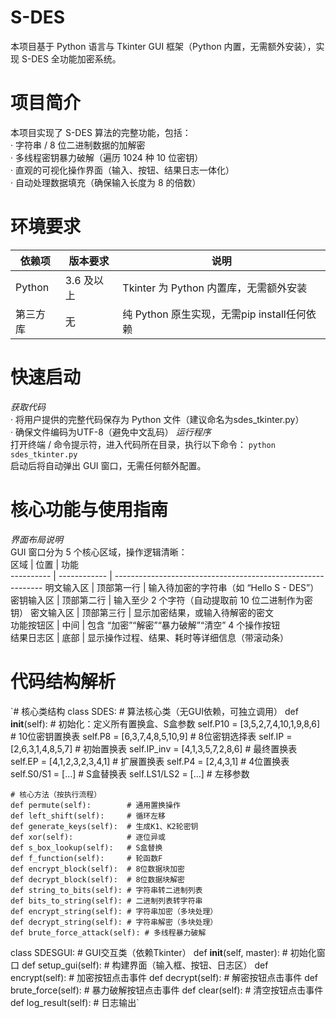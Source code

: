 # S-DES
本项目基于 Python 语言与 Tkinter GUI 框架（Python 内置，无需额外安装），实现 S-DES 全功能加密系统。
# 项目简介
本项目实现了 S-DES 算法的完整功能，包括：  
· 字符串 / 8 位二进制数据的加解密​  
· 多线程密钥暴力破解（遍历 1024 种 10 位密钥）​  
· 直观的可视化操作界面（输入、按钮、结果日志一体化）​  
· 自动处理数据填充（确保输入长度为 8 的倍数）
# 环境要求
依赖项  | 版本要求  | 说明
------------- | ------------- | -------------
Python  | 3.6 及以上  | Tkinter 为 Python 内置库，无需额外安装
第三方库  | 无  | 纯 Python 原生实现，无需pip install任何依赖
# 快速启动
*获取代码*  
· 将用户提供的完整代码保存为 Python 文件（建议命名为sdes_tkinter.py）​  
· 确保文件编码为UTF-8（避免中文乱码）
*运行程序*  
打开终端 / 命令提示符，进入代码所在目录，执行以下命令：
`python sdes_tkinter.py`  
启动后将自动弹出 GUI 窗口，无需任何额外配置。  
# 核心功能与使用指南
*界面布局说明*  
GUI 窗口分为 5 个核心区域，操作逻辑清晰：  
区域       | 位置         | 功能                                                         
---------- | ------------ | ------------------------------------------------------------ 
明文输入区 | 顶部第一行   | 输入待加密的字符串（如 “Hello S - DES”）
密钥输入区 | 顶部第二行   | 输入至少 2 个字符（自动提取前 10 位二进制作为密钥）
密文输入区 | 顶部第三行   | 显示加密结果，或输入待解密的密文                             
功能按钮区 | 中间         | 包含 “加密”“解密”“暴力破解”“清空” 4 个操作按钮               
结果日志区 | 底部         | 显示操作过程、结果、耗时等详细信息（带滚动条）  
# 代码结构解析
`# 核心类结构
class SDES:  # 算法核心类（无GUI依赖，可独立调用）
    def __init__(self):  # 初始化：定义所有置换盒、S盒参数
        self.P10 = [3,5,2,7,4,10,1,9,8,6]  # 10位密钥置换表
        self.P8 = [6,3,7,4,8,5,10,9]       # 8位密钥选择表
        self.IP = [2,6,3,1,4,8,5,7]        # 初始置换表
        self.IP_inv = [4,1,3,5,7,2,8,6]    # 最终置换表
        self.EP = [4,1,2,3,2,3,4,1]        # 扩展置换表
        self.P4 = [2,4,3,1]                # 4位置换表
        self.S0/S1 = [...]                 # S盒替换表
        self.LS1/LS2 = [...]               # 左移参数
    
    # 核心方法（按执行流程）
    def permute(self):        # 通用置换操作
    def left_shift(self):     # 循环左移
    def generate_keys(self):  # 生成K1、K2轮密钥
    def xor(self):            # 逐位异或
    def s_box_lookup(self):   # S盒替换
    def f_function(self):     # 轮函数F
    def encrypt_block(self):  # 8位数据块加密
    def decrypt_block(self):  # 8位数据块解密
    def string_to_bits(self): # 字符串转二进制列表
    def bits_to_string(self): # 二进制列表转字符串
    def encrypt_string(self): # 字符串加密（多块处理）
    def decrypt_string(self): # 字符串解密（多块处理）
    def brute_force_attack(self): # 多线程暴力破解

class SDESGUI:  # GUI交互类（依赖Tkinter）
    def __init__(self, master):  # 初始化窗口
    def setup_gui(self):         # 构建界面（输入框、按钮、日志区）
    def encrypt(self):           # 加密按钮点击事件
    def decrypt(self):           # 解密按钮点击事件
    def brute_force(self):       # 暴力破解按钮点击事件
    def clear(self):             # 清空按钮点击事件
    def log_result(self):        # 日志输出`

